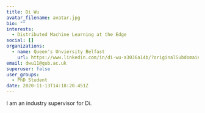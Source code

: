 ```yaml
---
title: Di Wu
avatar_filename: avatar.jpg
bio: ""
interests:
  - Distributed Machine Learning at the Edge
social: []
organizations:
  - name: Queen's Unviersity Belfast
    url: https://www.linkedin.com/in/di-wu-a3036a14b/?originalSubdomain=uk
email: dwu11@qub.ac.uk
superuser: false
user_groups:
  - PhD Student
date: 2020-11-13T14:18:20.451Z
---
```

I am an industry supervisor for Di.